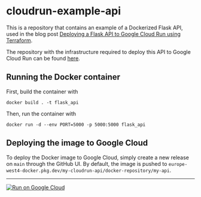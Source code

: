 # cloudrun-example-api
 
This is a repository that contains an example of a Dockerized Flask API, used in the blog post [Deploying a Flask API to Google Cloud Run using Terraform](https://fpgmaas.com/blog/deploying-a-flask-api-to-cloudrun).

The repository with the infrastructure required to deploy this API to Google Cloud Run can be found [here](https://github.com/fpgmaas/cloudrun-example-infra).

## Running the Docker container

First, build the container with

```
docker build . -t flask_api
```

Then, run the container with

```
docker run -d --env PORT=5000 -p 5000:5000 flask_api
```

## Deploying the image to Google Cloud

To deploy the Docker image to Google Cloud, simply create a new release on `main` through the GitHub UI. By default, the image is pushed to
`europe-west4-docker.pkg.dev/my-cloudrun-api/docker-repository/my-api`.


---

[![Run on Google
Cloud](https://deploy.cloud.run/button.svg)](https://deploy.cloud.run/?git_repo=https://github.com/fpgmaas/cloudrun-example-api.git)
